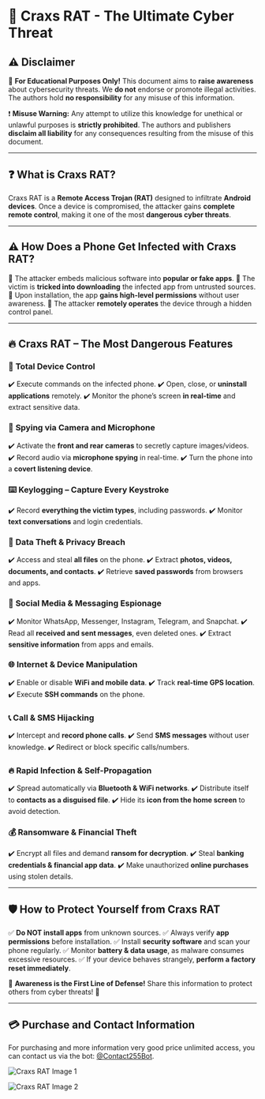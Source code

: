# 🚨 Craxs RAT - The Ultimate Cyber Threat

## ⚠️ Disclaimer
🚫 **For Educational Purposes Only!** This document aims to **raise awareness** about cybersecurity threats. We **do not** endorse or promote illegal activities. The authors hold **no responsibility** for any misuse of this information.

❗ **Misuse Warning:** Any attempt to utilize this knowledge for unethical or unlawful purposes is **strictly prohibited**. The authors and publishers **disclaim all liability** for any consequences resulting from the misuse of this document.

---

## ❓ What is Craxs RAT?
Craxs RAT is a **Remote Access Trojan (RAT)** designed to infiltrate **Android devices**. Once a device is compromised, the attacker gains **complete remote control**, making it one of the most **dangerous cyber threats**.

---

## ⚠️ How Does a Phone Get Infected with Craxs RAT?
🔹 The attacker embeds malicious software into **popular or fake apps**.
🔹 The victim is **tricked into downloading** the infected app from untrusted sources.
🔹 Upon installation, the app **gains high-level permissions** without user awareness.
🔹 The attacker **remotely operates** the device through a hidden control panel.

---

## 🔥 Craxs RAT – The Most Dangerous Features

### 📱 **Total Device Control**
✔️ Execute commands on the infected phone.
✔️ Open, close, or **uninstall applications** remotely.
✔️ Monitor the phone’s screen **in real-time** and extract sensitive data.

### 🎥 **Spying via Camera and Microphone**
✔️ Activate the **front and rear cameras** to secretly capture images/videos.
✔️ Record audio via **microphone spying** in real-time.
✔️ Turn the phone into a **covert listening device**.

### ⌨️ **Keylogging – Capture Every Keystroke**
✔️ Record **everything the victim types**, including passwords.
✔️ Monitor **text conversations** and login credentials.

### 📂 **Data Theft & Privacy Breach**
✔️ Access and steal **all files** on the phone.
✔️ Extract **photos, videos, documents, and contacts**.
✔️ Retrieve **saved passwords** from browsers and apps.

### 💬 **Social Media & Messaging Espionage**
✔️ Monitor WhatsApp, Messenger, Instagram, Telegram, and Snapchat.
✔️ Read all **received and sent messages**, even deleted ones.
✔️ Extract **sensitive information** from apps and emails.

### 🌐 **Internet & Device Manipulation**
✔️ Enable or disable **WiFi and mobile data**.
✔️ Track **real-time GPS location**.
✔️ Execute **SSH commands** on the phone.

### 📞 **Call & SMS Hijacking**
✔️ Intercept and **record phone calls**.
✔️ Send **SMS messages** without user knowledge.
✔️ Redirect or block specific calls/numbers.

### 🔥 **Rapid Infection & Self-Propagation**
✔️ Spread automatically via **Bluetooth & WiFi networks**.
✔️ Distribute itself to **contacts as a disguised file**.
✔️ Hide its **icon from the home screen** to avoid detection.

### 💰 **Ransomware & Financial Theft**
✔️ Encrypt all files and demand **ransom for decryption**.
✔️ Steal **banking credentials & financial app data**.
✔️ Make unauthorized **online purchases** using stolen details.

---

## 🛡️ How to Protect Yourself from Craxs RAT
✅ **Do NOT install apps** from unknown sources.
✅ Always verify **app permissions** before installation.
✅ Install **security software** and scan your phone regularly.
✅ Monitor **battery & data usage**, as malware consumes excessive resources.
✅ If your device behaves strangely, **perform a factory reset immediately**.

🚨 **Awareness is the First Line of Defense!** Share this information to protect others from cyber threats! 🚨

---

## 💳 Purchase and Contact Information
For purchasing and more information very good price unlimited access, you can contact us via the bot: [@Contact255Bot](https://t.me/Contact255Bot).

![Craxs RAT Image 1](https://media.licdn.com/dms/image/v2/D5622AQGeQwunwr-GLg/feedshare-shrink_800/feedshare-shrink_800/0/1697641043509?e=2147483647&v=beta&t=Z7gf3AzJZT86lhn4KNeL8X5DjkVVigH_eurbAariLFM)

![Craxs RAT Image 2](https://files.selar.co/merchant-images/chimangodswill/chimangodswill-selar.co-20231024084744.jpeg)
